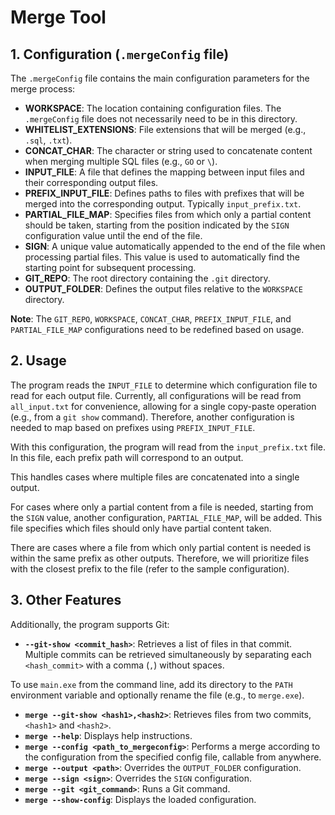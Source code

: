 # Merge Tool

## 1. Configuration (`.mergeConfig` file)

The `.mergeConfig` file contains the main configuration parameters for the merge process:

*   **WORKSPACE**: The location containing configuration files. The `.mergeConfig` file does not necessarily need to be in this directory.
*   **WHITELIST_EXTENSIONS**: File extensions that will be merged (e.g., `.sql`, `.txt`).
*   **CONCAT_CHAR**: The character or string used to concatenate content when merging multiple SQL files (e.g., `GO` or `\`).
*   **INPUT_FILE**: A file that defines the mapping between input files and their corresponding output files.
*   **PREFIX_INPUT_FILE**: Defines paths to files with prefixes that will be merged into the corresponding output. Typically `input_prefix.txt`.
*   **PARTIAL_FILE_MAP**: Specifies files from which only a partial content should be taken, starting from the position indicated by the `SIGN` configuration value until the end of the file.
*   **SIGN**: A unique value automatically appended to the end of the file when processing partial files. This value is used to automatically find the starting point for subsequent processing.
*   **GIT_REPO**: The root directory containing the `.git` directory.
*   **OUTPUT_FOLDER**: Defines the output files relative to the `WORKSPACE` directory.

**Note**: The `GIT_REPO`, `WORKSPACE`, `CONCAT_CHAR`, `PREFIX_INPUT_FILE`, and `PARTIAL_FILE_MAP` configurations need to be redefined based on usage.

## 2. Usage

The program reads the `INPUT_FILE` to determine which configuration file to read for each output file. Currently, all configurations will be read from `all_input.txt` for convenience, allowing for a single copy-paste operation (e.g., from a `git show` command). Therefore, another configuration is needed to map based on prefixes using `PREFIX_INPUT_FILE`.

With this configuration, the program will read from the `input_prefix.txt` file. In this file, each prefix path will correspond to an output.

This handles cases where multiple files are concatenated into a single output.

For cases where only a partial content from a file is needed, starting from the `SIGN` value, another configuration, `PARTIAL_FILE_MAP`, will be added. This file specifies which files should only have partial content taken.

There are cases where a file from which only partial content is needed is within the same prefix as other outputs. Therefore, we will prioritize files with the closest prefix to the file (refer to the sample configuration).

## 3. Other Features

Additionally, the program supports Git:

*   **`--git-show <commit_hash>`**: Retrieves a list of files in that commit. Multiple commits can be retrieved simultaneously by separating each `<hash_commit>` with a comma (`,`) without spaces.

To use `main.exe` from the command line, add its directory to the `PATH` environment variable and optionally rename the file (e.g., to `merge.exe`).

*   **`merge --git-show <hash1>,<hash2>`**: Retrieves files from two commits, `<hash1>` and `<hash2>`.
*   **`merge --help`**: Displays help instructions.
*   **`merge --config <path_to_mergeconfig>`**: Performs a merge according to the configuration from the specified config file, callable from anywhere.
*   **`merge --output <path>`**: Overrides the `OUTPUT_FOLDER` configuration.
*   **`merge --sign <sign>`**: Overrides the `SIGN` configuration.
*   **`merge --git <git_command>`**: Runs a Git command.
*   **`merge --show-config`**: Displays the loaded configuration.
